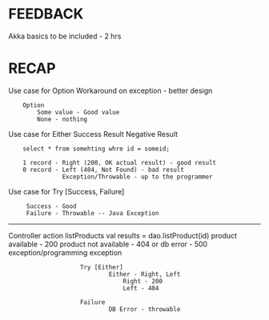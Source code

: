 # FEEDBACK


Akka basics to be included - 2 hrs



# RECAP

Use case for Option
        Workaround on exception - better design
        
        Option 
            Some value - Good value
            None - nothing
            
Use case for Either
        Success Result
        Negative Result
        
        select * from somehting whre id = someid;
        
        1 record - Right (200, OK actual result) - good result
        0 record - Left (404, Not Found) - bad result
                   Exception/Throwable - up to the programmer
    
Use case for Try [Success, Failure]

         Success - Good
         Failure - Throwable -- Java Exception
        
----

Controller
    action listProducts
                val results = dao.listProduct(id)
                        product available - 200
                        product not available - 404
                        or db error - 500 exception/programming exception
                        
                        Try [Either]
                                Either - Right, Left
                                    Right - 200
                                    Left - 404
                                    
                        Failure 
                                DB Error - throwable
                                
